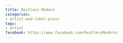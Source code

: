 ```yaml
---
title: Restless Modern
categories:
- artist-and-label-press
tags:
- artist
facebook: https://www.facebook.com/RestlessModern/
---
```


